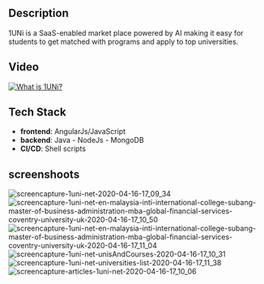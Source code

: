 ## Description

1UNi is a SaaS-enabled market place powered by AI making it easy for students to get matched with programs and apply to top universities.

## Video

[![What is  1UNi?](https://img.youtube.com/vi/rwMWJydzsHI/0.jpg)](https://www.youtube.com/watch?v=rwMWJydzsHI "What is 1UNi")



## Tech Stack

   - **frontend**: AngularJs/JavaScript
   - **backend**: Java - NodeJs - MongoDB 
   - **CI/CD**: Shell scripts

## screenshoots
![screencapture-1uni-net-2020-04-16-17_09_34](https://user-images.githubusercontent.com/12870986/93969841-67b89980-fd9f-11ea-9a46-2d50d04a7bba.png)
![screencapture-1uni-net-en-malaysia-inti-international-college-subang-master-of-business-administration-mba-global-financial-services-coventry-university-uk-2020-04-16-17_10_50](https://user-images.githubusercontent.com/12870986/93969843-69825d00-fd9f-11ea-907e-d44f2daaeb14.png)
![screencapture-1uni-net-en-malaysia-inti-international-college-subang-master-of-business-administration-mba-global-financial-services-coventry-university-uk-2020-04-16-17_11_04](https://user-images.githubusercontent.com/12870986/93969847-6a1af380-fd9f-11ea-91e0-8772a1c31aa9.png)
![screencapture-1uni-net-unisAndCourses-2020-04-16-17_10_31](https://user-images.githubusercontent.com/12870986/93969849-6ab38a00-fd9f-11ea-884b-a8a79dfdaf20.png)
![screencapture-1uni-net-universities-list-2020-04-16-17_11_38](https://user-images.githubusercontent.com/12870986/93969850-6b4c2080-fd9f-11ea-9c14-2026ac0e0e8a.png)
![screencapture-articles-1uni-net-2020-04-16-17_10_06](https://user-images.githubusercontent.com/12870986/93969851-6b4c2080-fd9f-11ea-9746-22b8ce47f4c4.png)
